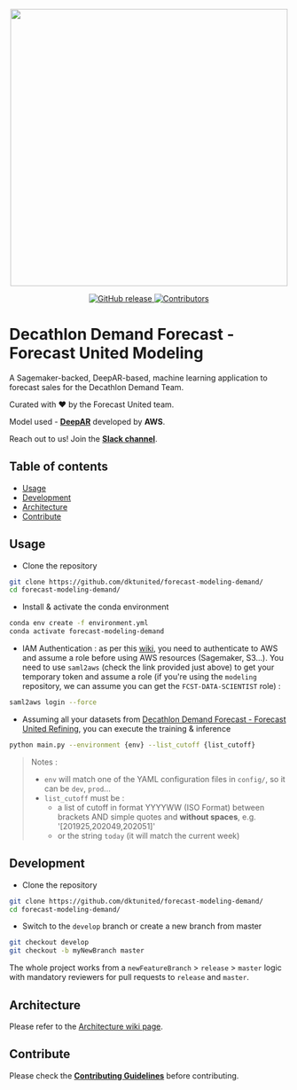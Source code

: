 <p align="center">
  <img src="https://user-images.githubusercontent.com/15980664/101493322-3abf6000-3966-11eb-9e23-c902b2109e13.png" data-canonical-src="https://user-images.githubusercontent.com/15980664/101493322-3abf6000-3966-11eb-9e23-c902b2109e13.png" width="500"/>
</p>

<p align="center">
  <a href="https://https://github.com/dktunited/forecast-modeling-demand/releases/" target="_blank">
    <img alt="GitHub release" src="https://img.shields.io/github/v/release/dktunited/forecast-modeling-demand?include_prereleases&style=flat-square">
  </a>
  
  <a href="https://https://github.com/dktunited/forecast-modeling-demand#contribute" target="_blank">
    <img alt="Contributors" src="https://img.shields.io/badge/all_contributors-3-orange.svg?style=flat-square">
  </a>
</p>

# Decathlon Demand Forecast - Forecast United Modeling

A Sagemaker-backed, DeepAR-based, machine learning application to forecast sales for the Decathlon Demand Team.

Curated with :heart: by the Forecast United team.

Model used - [**DeepAR**](https://docs.aws.amazon.com/sagemaker/latest/dg/deepar.html) developed by **AWS**.

Reach out to us! Join the [**Slack channel**](https://join.slack.com/t/forecastunited/shared_invite/zt-jyntaf4k-j6cX_73RwBLr4DR9dN0PwQ).

## Table of contents

- [Usage](##usage)
- [Development](##development)
- [Architecture](##Architecture)
- [Contribute](##contribute)

## Usage

* Clone the repository
```sh
git clone https://github.com/dktunited/forecast-modeling-demand/
cd forecast-modeling-demand/
```

* Install & activate the conda environment
```sh
conda env create -f environment.yml
conda activate forecast-modeling-demand
```

* IAM Authentication : as per this [wiki](https://wiki.decathlon.net/pages/viewpage.action?spaceKey=DATA&title=IAM+Security+Strategies), you need to authenticate to AWS and assume a role before using AWS resources (Sagemaker, S3...). You need to use `saml2aws` (check the link provided just above) to get your temporary token and assume a role (if you're using the `modeling` repository, we can assume you can get the `FCST-DATA-SCIENTIST` role) :
```sh
saml2aws login --force
```

* Assuming all your datasets from [Decathlon Demand Forecast - Forecast United Refining](https://github.com/dktunited/forecast-data-refining-demand/), you can execute the training & inference
```sh
python main.py --environment {env} --list_cutoff {list_cutoff}
```
> Notes : 
> * `env` will match one of the YAML configuration files in `config/`, so it can be `dev`, `prod`...
> * `list_cutoff` must be :
>   * a list of cutoff in format YYYYWW (ISO Format) between brackets AND simple quotes and **without spaces**, e.g. '[201925,202049,202051]'
>   * or the string `today` (it will match the current week)


## Development

* Clone the repository
```sh
git clone https://github.com/dktunited/forecast-modeling-demand/
cd forecast-modeling-demand/
```

* Switch to the `develop` branch or create a new branch from master
```sh
git checkout develop
git checkout -b myNewBranch master
```

The whole project works from a `newFeatureBranch` > `release` > `master` logic with mandatory reviewers for pull requests to `release` and `master`.

## Architecture
Please refer to the [Architecture wiki page](https://github.com/dktunited/forecast-modeling-demand/wiki/Architecture).

## Contribute

Please check the [**Contributing Guidelines**](https://github.com/dktunited/forecast-modeling-demand/blob/master/.github/markdown/CONTRIBUTING.md) before contributing.

